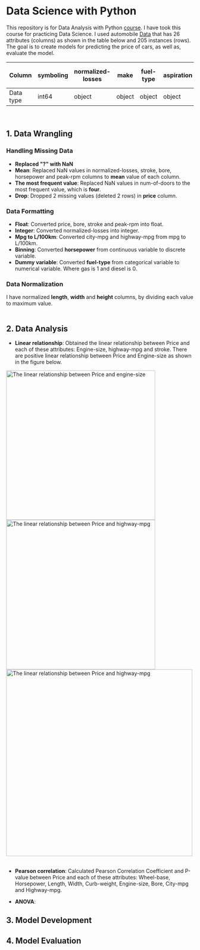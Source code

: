 # Data Science with Python
This repository is for Data Analysis with Python [course](https://cognitiveclass.ai/courses/data-analysis-python). I have took this course for practicing Data Science. I used automobile [Data](https://s3-api.us-geo.objectstorage.softlayer.net/cf-courses-data/CognitiveClass/DA0101EN/auto.csv) that has 26 attributes (columns) as shown in the table below and 205 instances (rows). The goal is to create models for predicting the price of cars, as well as, evaluate the model. 

| Column | symboling | normalized-losses | make | fuel-type | aspiration | num-of-doors | body-style | drive-wheels | engine-location | wheel-base | length | width | height | curb-weight | engine-type | num-of-cylinders | engine-size | fuel-system | bore | stroke | compression-ratio | horsepower | peak-rpm | city-mpg | highway-mpg | price |
|-|-|-|-|-|-|-|-|-|-|-|-|-|-|-|-|-|-|-|-|-|-|-|-|-|-|-|
| Data type | int64 | object | object | object | object | object | object | object | object | float64 | float64 | float64 | float64 | int64 | object | object | int64 | object | object | object | float64 | object | object | int64 | int64 | object |
<br/>


## 1. Data Wrangling
### Handling Missing Data
- **Replaced "?" with NaN**
- **Mean**: Replaced NaN values in normalized-losses, stroke, bore, horsepower and peak-rpm columns to **mean** value of each column.
- **The most frequent value**: Replaced NaN values in num-of-doors to the most frequent value, which is **four**.
- **Drop**: Dropped 2 missing values (deleted 2 rows) in **price** column.

### Data Formatting
- **Float**: Converted price, bore, stroke and peak-rpm into float.
- **Integer**: Converted normalized-losses into integer.
- **Mpg to L/100km**: Converted city-mpg and highway-mpg from mpg to L/100km.
- **Binning**: Converted **horsepower** from continuous variable to discrete variable.
- **Dummy variable**: Converted **fuel-type** from categorical variable to numerical variable. Where gas is 1 and diesel is 0.

### Data Normalization
I have normalized **length**, **width** and **height** columns, by dividing each value to maximum value.
<br/>
<br/>

## 2. Data Analysis
- **Linear relationship**: Obtained the linear relationship between Price and each of these attributes: Engine-size, highway-mpg and stroke. There are positive linear relationship between Price and Engine-size as shown in the figure below.

<img align="middle" src="https://github.com/zahraa-m/Python_Projects/blob/master/Plots/Figure_1.png" alt="The linear relationship between Price and engine-size" width="400"/><img align="middle" src="https://github.com/zahraa-m/Python_Projects/blob/master/Plots/Figure_2.png" alt="The linear relationship between Price and highway-mpg" width="400"/>
<img align="middle" src="https://github.com/zahraa-m/Python_Projects/blob/master/Plots/Figure_3.png" alt="The linear relationship between Price and highway-mpg" width="500"/>
<br/>
<br/>

- **Pearson correlation**: Calculated Pearson Correlation Coefficient and P-value between Price and each of these attributes: Wheel-base, Horsepower, Length, Width, Curb-weight, Engine-size, Bore, City-mpg and Highway-mpg.

- **ANOVA**:

## 3. Model Development

## 4. Model Evaluation


